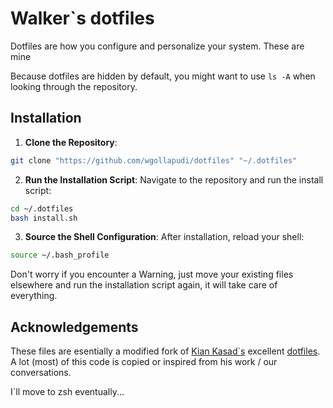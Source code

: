# Walker`s dotfiles

Dotfiles are how you configure and personalize your system. These are mine

Because dotfiles are hidden by default, you might want to use `ls -A` when looking through the repository.

## Installation
1. **Clone the Repository**:
```bash
git clone "https://github.com/wgollapudi/dotfiles" "~/.dotfiles"
```

2. **Run the Installation Script**:
Navigate to the repository and run the install script:
```bash
cd ~/.dotfiles
bash install.sh
```

3. **Source the Shell Configuration**:
After installation, reload your shell:
```bash
source ~/.bash_profile
```
Don't worry if you encounter a Warning, just move your existing files elsewhere and run the installation script again, it will take care of everything.

## Acknowledgements
These files are esentially a modified fork of [Kian Kasad`s](https://github.com/kdkasad) excellent [dotfiles](https://github.com/kdkasad/dotfiles). A lot (most) of this code is copied or inspired from his work / our conversations.

I`ll move to zsh eventually...
